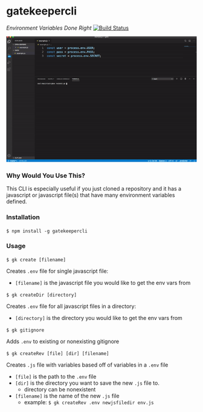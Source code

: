 # gatekeepercli

*Environment Variables Done Right* [![Build Status](https://travis-ci.org/talonbragg/gatekeepercli.svg?branch=master)](https://travis-ci.org/talonbragg/gatekeepercli)

![Usage Gif](readmeCont/gkgif.gif)

### Why Would You Use This?

This CLI is especially useful if you just cloned a repository and it has a javascript or javascript file(s) that have many environment variables defined.

### Installation

`$ npm install -g gatekeepercli`

### Usage

`$ gk create [filename]`

Creates `.env` file for single javascript file:
 - `[filename]` is the javascript file you would like to get the env vars from

`$ gk createDir [directory]`

Creates `.env` file for all javascript files in a directory:
 - `[directory]` is the directory you would like to get the env vars from

`$ gk gitignore`

Adds `.env` to existing or nonexisting gitignore

`$ gk createRev [file] [dir] [filename]`

Creates `.js` file with variables based off of variables in a `.env` file
  - `[file]` is the path to the `.env` file
  - `[dir]` is the directory you want to save the new `.js` file to.
    - directory can be nonexistent
  - `[filename]` is the name of the new `.js` file
    - example: `$ gk createRev .env newjsfiledir env.js`